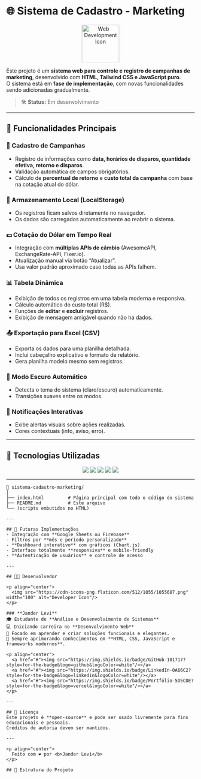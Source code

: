# 🌐 Sistema de Cadastro - Marketing

<p align="center">
  <img src="https://cdn-icons-png.flaticon.com/512/2721/2721298.png" alt="Web Development Icon" width="100"/>
</p>

Este projeto é um **sistema web para controle e registro de campanhas de marketing**, desenvolvido com **HTML, Tailwind CSS e JavaScript puro**.  
O sistema está em **fase de implementação**, com novas funcionalidades sendo adicionadas gradualmente.

> 🛠️ **Status:** Em desenvolvimento

---

## 🚀 Funcionalidades Principais

### 📝 Cadastro de Campanhas
- Registro de informações como **data, horários de disparos, quantidade efetiva, retorno e disparos**.  
- Validação automática de campos obrigatórios.  
- Cálculo de **percentual de retorno** e **custo total da campanha** com base na cotação atual do dólar.

### 💾 Armazenamento Local (LocalStorage)
- Os registros ficam salvos diretamente no navegador.  
- Os dados são carregados automaticamente ao reabrir o sistema.

### 💵 Cotação do Dólar em Tempo Real
- Integração com **múltiplas APIs de câmbio** (AwesomeAPI, ExchangeRate-API, Fixer.io).  
- Atualização manual via botão “Atualizar”.  
- Usa valor padrão aproximado caso todas as APIs falhem.

### 📊 Tabela Dinâmica
- Exibição de todos os registros em uma tabela moderna e responsiva.  
- Cálculo automático do custo total (R$).  
- Funções de **editar** e **excluir** registros.  
- Exibição de mensagem amigável quando não há dados.

### 📤 Exportação para Excel (CSV)
- Exporta os dados para uma planilha detalhada.  
- Inclui cabeçalho explicativo e formato de relatório.  
- Gera planilha modelo mesmo sem registros.

### 🌙 Modo Escuro Automático
- Detecta o tema do sistema (claro/escuro) automaticamente.  
- Transições suaves entre os modos.

### 🔔 Notificações Interativas
- Exibe alertas visuais sobre ações realizadas.  
- Cores contextuais (info, aviso, erro).

---

## 🧠 Tecnologias Utilizadas

<p align="center">
  <img src="https://img.shields.io/badge/HTML5-E34F26?style=for-the-badge&logo=html5&logoColor=white"/>
  <img src="https://img.shields.io/badge/Tailwind_CSS-06B6D4?style=for-the-badge&logo=tailwindcss&logoColor=white"/>
  <img src="https://img.shields.io/badge/JavaScript-F7DF1E?style=for-the-badge&logo=javascript&logoColor=black"/>
  <img src="https://img.shields.io/badge/API-009688?style=for-the-badge&logo=api&logoColor=white"/>
  <img src="https://img.shields.io/badge/LocalStorage-4B5563?style=for-the-badge&logo=google-chrome&logoColor=white"/>
</p>

---
```text
📁 sistema-cadastro-marketing/
│
├── index.html         # Página principal com todo o código do sistema
├── README.md          # Este arquivo
└── (scripts embutidos no HTML)

---

## 🔮 Futuras Implementações
- Integração com **Google Sheets ou Firebase**  
- Filtros por **mês e período personalizado**  
- **Dashboard interativo** com gráficos (Chart.js)  
- Interface totalmente **responsiva** e mobile-friendly  
- **Autenticação de usuários** e controle de acesso  

---

## 👨‍💻 Desenvolvedor

<p align="center">
  <img src="https://cdn-icons-png.flaticon.com/512/1055/1055687.png" width="100" alt="Developer Icon"/>
</p>

### **Jander Levi**
🎓 Estudante de **Análise e Desenvolvimento de Sistemas**  
💻 Iniciando carreira no **Desenvolvimento Web**  
🚀 Focado em aprender e criar soluções funcionais e elegantes.  
📅 Sempre aprimorando conhecimentos em **HTML, CSS, JavaScript e frameworks modernos**.  

<p align="center">
  <a href="#"><img src="https://img.shields.io/badge/GitHub-181717?style=for-the-badge&logo=github&logoColor=white"/></a>
  <a href="#"><img src="https://img.shields.io/badge/LinkedIn-0A66C2?style=for-the-badge&logo=linkedin&logoColor=white"/></a>
  <a href="#"><img src="https://img.shields.io/badge/Portfólio-5D5CDE?style=for-the-badge&logo=vercel&logoColor=white"/></a>
</p>

---

## 🧾 Licença
Este projeto é **open-source** e pode ser usado livremente para fins educacionais e pessoais.  
Créditos de autoria devem ser mantidos.

---

<p align="center">
  Feito com ❤️ por <b>Jander Levi</b>
</p>

## 🧩 Estrutura do Projeto

